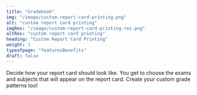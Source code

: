 ```yaml
---
title: "Gradebook"
img: "/image/custom-report-card-printing.png"
alt: "custom report card printing"
imgRes: "/image/custom-report-card-printing-res.png"
altRes: "custom report card printing"
heading: "Custom Report Card Printing"
weight: 3
typeofpage: "featuresBenefits"
draft: false
---
```


Decide how your report card should look like. You get to choose the exams and subjects that will appear on the report card. Create your custom grade patterns too!
        